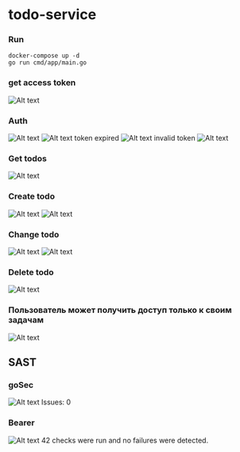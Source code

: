 # todo-service

### Run
    docker-compose up -d   
    go run cmd/app/main.go

### get access token
![Alt text](assets/README/image-11.png)

### Auth  
![Alt text](assets/README/image.png)
![Alt text](assets/README/image-7.png)
token expired
    ![Alt text](assets/README/image-8.png)
invalid token
    ![Alt text](assets/README/image-10.png)

### Get todos
![Alt text](assets/README/image-9.png)

### Create todo
![Alt text](assets/README/image-2.png)
![Alt text](assets/README/image-3.png)

### Change todo
![Alt text](assets/README/image-4.png)
![Alt text](assets/README/image-5.png)

### Delete todo
![Alt text](assets/README/image-6.png)

### Пользователь может получить доступ только к своим задачам
![Alt text](assets/README/image-12.png)

## SAST
### goSec
![Alt text](assets/README/image-13.png)
Issues: 0

### Bearer
![Alt text](assets/README/image-14.png)
42 checks were run and no failures were detected.